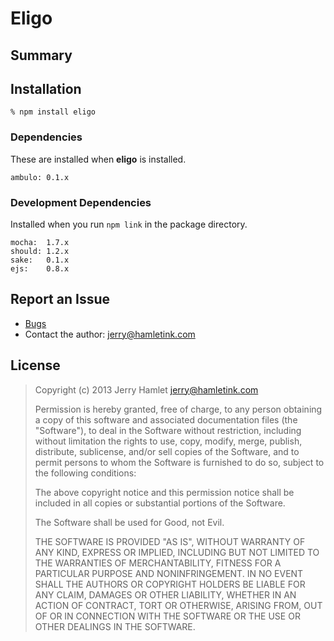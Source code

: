 Eligo
=====

> 


Summary
-------


Installation
------------

~~~
% npm install eligo
~~~


### Dependencies ###

These are installed when **eligo** is installed.

~~~
ambulo: 0.1.x
~~~


### Development Dependencies ###

Installed when you run `npm link` in the package directory.

~~~
mocha:  1.7.x
should: 1.2.x
sake:   0.1.x
ejs:    0.8.x
~~~


Report an Issue
---------------

* [Bugs](http://github.com/jhamlet/node-eligo/issues)
* Contact the author: <jerry@hamletink.com>


License
-------

> Copyright (c) 2013 Jerry Hamlet <jerry@hamletink.com>
> 
> Permission is hereby granted, free of charge, to any person
> obtaining a copy of this software and associated documentation
> files (the "Software"), to deal in the Software without
> restriction, including without limitation the rights to use,
> copy, modify, merge, publish, distribute, sublicense, and/or sell
> copies of the Software, and to permit persons to whom the
> Software is furnished to do so, subject to the following
> conditions:
> 
> The above copyright notice and this permission notice shall be
> included in all copies or substantial portions of the Software.
> 
> The Software shall be used for Good, not Evil.
> 
> THE SOFTWARE IS PROVIDED "AS IS", WITHOUT WARRANTY OF ANY KIND,
> EXPRESS OR IMPLIED, INCLUDING BUT NOT LIMITED TO THE WARRANTIES
> OF MERCHANTABILITY, FITNESS FOR A PARTICULAR PURPOSE AND
> NONINFRINGEMENT. IN NO EVENT SHALL THE AUTHORS OR COPYRIGHT
> HOLDERS BE LIABLE FOR ANY CLAIM, DAMAGES OR OTHER LIABILITY,
> WHETHER IN AN ACTION OF CONTRACT, TORT OR OTHERWISE, ARISING
> FROM, OUT OF OR IN CONNECTION WITH THE SOFTWARE OR THE USE OR
> OTHER DEALINGS IN THE SOFTWARE.
